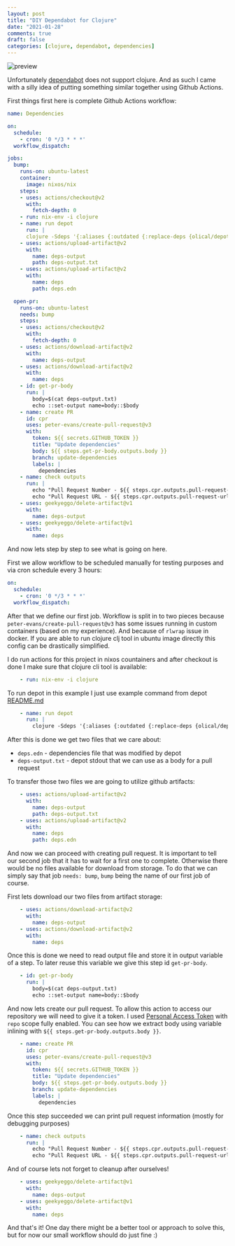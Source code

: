 ```yaml
---
layout: post
title: "DIY Dependabot for Clojure"
date: "2021-01-28"
comments: true
draft: false
categories: [clojure, dependabot, dependencies]
---
```


![preview](https://d1wvxg652jdms0.cloudfront.net/diy-dependabot-clojure/preview.png)

Unfortunately [dependabot](https://dependabot.com) does not support clojure.
And as such I came with a silly idea of putting something similar together using Github Actions.

<!--more-->

First things first here is complete Github Actions workflow:

```yaml
name: Dependencies

on:
  schedule:
    - cron: '0 */3 * * *'
  workflow_dispatch:

jobs:
  bump:
    runs-on: ubuntu-latest
    container:
      image: nixos/nix
    steps:
    - uses: actions/checkout@v2
      with:
        fetch-depth: 0
    - run: nix-env -i clojure
    - name: run depot
      run: |
      clojure -Sdeps '{:aliases {:outdated {:replace-deps {olical/depot {:mvn/version "2.1.0"}}}}}' -M:outdated -m depot.outdated.main --every --write > deps-output.txt
    - uses: actions/upload-artifact@v2
      with:
        name: deps-output
        path: deps-output.txt
    - uses: actions/upload-artifact@v2
      with:
        name: deps
        path: deps.edn

  open-pr:
    runs-on: ubuntu-latest
    needs: bump
    steps:
    - uses: actions/checkout@v2
      with:
        fetch-depth: 0
    - uses: actions/download-artifact@v2
      with:
        name: deps-output
    - uses: actions/download-artifact@v2
      with:
        name: deps
    - id: get-pr-body
      run: |
        body=$(cat deps-output.txt)
        echo ::set-output name=body::$body
    - name: create PR
      id: cpr
      uses: peter-evans/create-pull-request@v3
      with:
        token: ${{ secrets.GITHUB_TOKEN }}
        title: "Update dependencies"
        body: ${{ steps.get-pr-body.outputs.body }}
        branch: update-dependencies
        labels: |
          dependencies
    - name: check outputs
      run: |
        echo "Pull Request Number - ${{ steps.cpr.outputs.pull-request-number }}"
        echo "Pull Request URL - ${{ steps.cpr.outputs.pull-request-url }}"
    - uses: geekyeggo/delete-artifact@v1
      with:
        name: deps-output
    - uses: geekyeggo/delete-artifact@v1
      with:
        name: deps
```

And now lets step by step to see what is going on here.

First we allow workflow to be scheduled manually for testing purposes and via cron schedule every 3 hours:

```yaml
on:
  schedule:
    - cron: '0 */3 * * *'
  workflow_dispatch:
```

After that we define our first job.
Workflow is split in to two pieces because `peter-evans/create-pull-request@v3` has some issues running in custom containers (based on my experience).
And because of `rlwrap` issue in docker.
If you are able to run clojure clj tool in ubuntu image directly this config can be drastically simplified.

I do run actions for this project in nixos countainers and after checkout is done I make sure that clojure cli tool is available:
```yaml
    - run: nix-env -i clojure
```

To run depot in this example I just use example command from depot [README.md](https://github.com/Olical/depot#usage)
```yaml
    - name: run depot
      run: |
        clojure -Sdeps '{:aliases {:outdated {:replace-deps {olical/depot {:mvn/version "2.1.0"}}}}}' -M:outdated -m depot.outdated.main --every --write > deps-output.txt
```

After this is done we get two files that we care about:
* `deps.edn` - dependencies file that was modified by depot
* `deps-output.txt` - depot stdout that we can use as a body for a pull request

To transfer those two files we are going to utilize github artifacts:

```yaml
    - uses: actions/upload-artifact@v2
      with:
        name: deps-output
        path: deps-output.txt
    - uses: actions/upload-artifact@v2
      with:
        name: deps
        path: deps.edn
```

And now we can proceed with creating pull request.
It is important to tell our second job that it has to wait for a first one to complete.
Otherwise there would be no files available for download from storage.
To do that we can simply say that job `needs: bump`, `bump` being the name of our first job of course.

First lets download our two files from artifact storage:

```yaml
    - uses: actions/download-artifact@v2
      with:
        name: deps-output
    - uses: actions/download-artifact@v2
      with:
        name: deps
```

Once this is done we need to read output file and store it in output variable of a step.
To later reuse this variable we give this step id `get-pr-body`.

```yaml
    - id: get-pr-body
      run: |
        body=$(cat deps-output.txt)
        echo ::set-output name=body::$body
```

And now lets create our pull request.
To allow this action to access our repository we will need to give it a token.
I used [Personal Access Token](https://github.com/settings/tokens) with `repo` scope fully enabled.
You can see how we extract body using variable inlining with `${{ steps.get-pr-body.outputs.body }}`.

```yaml
    - name: create PR
      id: cpr
      uses: peter-evans/create-pull-request@v3
      with:
        token: ${{ secrets.GITHUB_TOKEN }}
        title: "Update dependencies"
        body: ${{ steps.get-pr-body.outputs.body }}
        branch: update-dependencies
        labels: |
          dependencies
```

Once this step succeeded we can print pull request information (mostly for debugging purposes)
```yaml
    - name: check outputs
      run: |
        echo "Pull Request Number - ${{ steps.cpr.outputs.pull-request-number }}"
        echo "Pull Request URL - ${{ steps.cpr.outputs.pull-request-url }}"
```

And of course lets not forget to cleanup after ourselves!

```yaml
    - uses: geekyeggo/delete-artifact@v1
      with:
        name: deps-output
    - uses: geekyeggo/delete-artifact@v1
      with:
        name: deps
```

And that's it! One day there might be a better tool or approach to solve this, but for now our small workflow should do just fine :)
